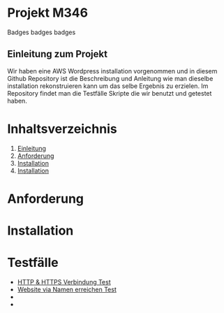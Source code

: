 # Projekt M346
Badges
badges
badges
## Einleitung zum Projekt
Wir haben eine AWS Wordpress installation vorgenommen und in diesem Github Repository ist die Beschreibung und Anleitung wie man dieselbe installation rekonstruieren kann um das selbe Ergebnis zu erzielen. Im Repository findet man die Testfälle Skripte die wir benutzt und getestet haben.
# Inhaltsverzeichnis
1. [Einleitung](#-Einleitung)
2. [Anforderung](#-Anforderung)
3. [Installation](#-Installation)
4. [Installation](#-Testfälle)
# Anforderung 

# Installation

# Testfälle
- [HTTP & HTTPS Verbindung Test](Testfall1.md)
- [Website via Namen erreichen Test](Testfall2.md)
-
-